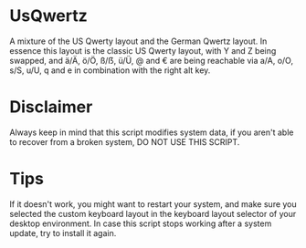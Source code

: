 # UsQwertz
 A mixture of the US Qwerty layout and the German Qwertz layout.
 In essence this layout is the classic US Qwerty layout, with Y and Z being swapped, and ä/Ä, ö/Ö, ß/ẞ, ü/Ü, @ and € are being reachable via a/A, o/O, s/S, u/U, q and e in combination with the right alt key.
 
# Disclaimer
 Always keep in mind that this script modifies system data, if you aren't able to recover from a broken system, DO NOT USE THIS SCRIPT.

# Tips
 If it doesn't work, you might want to restart your system, and make sure you selected the custom keyboard layout in the keyboard layout selector of your desktop environment.
 In case this script stops working after a system update, try to install it again.

